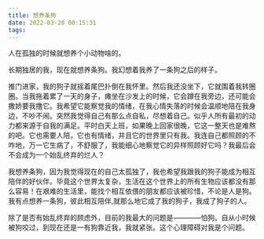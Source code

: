 ```yaml
---
title: 想养条狗
date: 2022-03-20 00:15:31
tags:
---
```


人在孤独的时候就想养个小动物啥的。

长期独居的我，现在就想养条狗。我幻想着我养了一条狗之后的样子。

推门进家，我的狗子就摇着尾巴扑倒在我怀里。然后我还没坐下，它就围着我转圈圈。当我拖着累了一天的身子，瘫坐在沙发上的时候，它会蹲在我旁边，还可能会撒娇要我撸它。我希望它能察觉我的情绪，在我心情失落的时候会温顺地陪在我身边，不吵不闹。突然我觉得自己有那么点自私，尽想着自己。似乎人所有最初的动力都来源于自我的满足。平时白天上班，如果晚上回家很晚，它这一整天也是难熬的吧。它也需要人陪，它也有情绪，并且它的世界里只有我。我连自己都照顾的不咋地，万一它生病了，不舒服了，我能细心地察觉它的异样照顾好它吗？我最后会不会成为一个始乱终弃的烂人？

我想养条狗，因为我觉得现在的自己太孤独了，我也希望我跟我的狗子能成为相互陪伴的好伙伴。毕竟这个世界太复杂，生活在这个世界上的所有生物应该都没有那么容易！在艰难的生活里，能找个相互依偎的朋友都应该被珍惜，不论是人是狗。我有点想养一条狗，彼此相互陪伴,就那么地它成了我的狗子，我成了狗子的人。

除了是否有始乱终弃的顾虑外，目前的我最大的问题是————怕狗。自从小时候被狗咬过，到现在还是一有狗靠近我，我就紧张。这个心理障碍对我是个问题。